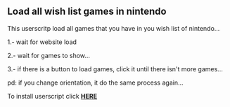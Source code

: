 <h2>Load all wish list games in nintendo</h2>

This userscritp load all games that you have in you wish list of nintendo...

1.- wait for website load

2.- wait for games to show...

3.- if there is a button to load games, click it until there isn't more games...


pd: if you change orientation, it do the same process again...


To install userscript click **[HERE](https://github.com/DarckBlezzer/Auto-load-all-game-wish-list-nintendo/raw/main/load_all_games_wish_list_nintendo.user.js)**